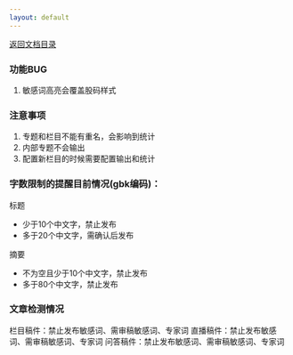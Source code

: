```yaml
---
layout: default
---
```

[返回文档目录](../)

### 功能BUG
1. 敏感词高亮会覆盖股码样式

### 注意事项

1. 专题和栏目不能有重名，会影响到统计
2. 内部专题不会输出
3. 配置新栏目的时候需要配置输出和统计

### 字数限制的提醒目前情况(gbk编码)：

标题
* 少于10个中文字，禁止发布
* 多于20个中文字，需确认后发布

摘要
* 不为空且少于10个中文字，禁止发布
* 多于80个中文字，禁止发布

### 文章检测情况
栏目稿件：禁止发布敏感词、需审稿敏感词、专家词
直播稿件：禁止发布敏感词、需审稿敏感词、专家词
问答稿件：禁止发布敏感词、需审稿敏感词、专家词

